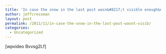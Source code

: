 ```yaml
---
title: 'In case the snow in the last post wasn&#8217;t visible enough&#8230;'
author: jeffcressman
layout: post
permalink: /2011/11/in-case-the-snow-in-the-last-post-wasnt-visib/
categories:
  - Uncategorized
---
```

[wpvideo Bvvsg2Lf]